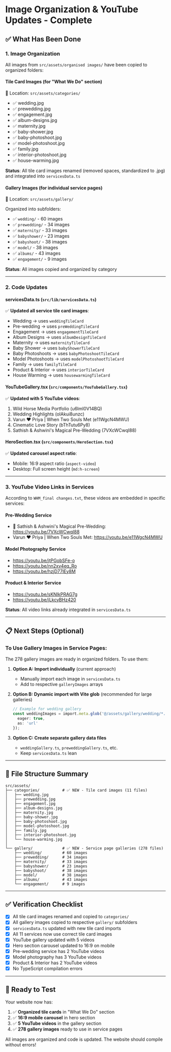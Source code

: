 # Image Organization & YouTube Updates - Complete

## ✅ What Has Been Done

### 1. **Image Organization**
All images from `src/assets/organised images/` have been copied to organized folders:

#### **Tile Card Images** (for "What We Do" section)
📁 Location: `src/assets/categories/`
- ✅ wedding.jpg
- ✅ prewedding.jpg
- ✅ engagement.jpg  
- ✅ album-designs.jpg
- ✅ maternity.jpg
- ✅ baby-shower.jpg
- ✅ baby-photoshoot.jpg
- ✅ model-photoshoot.jpg
- ✅ family.jpg
- ✅ interior-photoshoot.jpg
- ✅ house-warming.jpg

**Status**: All tile card images renamed (removed spaces, standardized to .jpg) and integrated into `servicesData.ts`

#### **Gallery Images** (for individual service pages)
📁 Location: `src/assets/gallery/`

Organized into subfolders:
- ✅ `wedding/` - 60 images
- ✅ `prewedding/` - 34 images
- ✅ `maternity/` - 33 images
- ✅ `babyshower/` - 23 images
- ✅ `babyshoot/` - 38 images
- ✅ `model/` - 38 images
- ✅ `albums/` - 43 images
- ✅ `engagement/` - 9 images

**Status**: All images copied and organized by category

---

### 2. **Code Updates**

#### **servicesData.ts** (`src/lib/servicesData.ts`)
✅ **Updated all service tile card images**:
- Wedding → uses `weddingTileCard`
- Pre-wedding → uses `preWeddingTileCard`
- Engagement → uses `engagementTileCard`
- Album Designs → uses `albumDesignTileCard`
- Maternity → uses `maternityTileCard`
- Baby Shower → uses `babyShowerTileCard`
- Baby Photoshoots → uses `babyPhotoshootTileCard`
- Model Photoshoots → uses `modelPhotoshootTileCard`
- Family → uses `familyTileCard`
- Product & Interior → uses `interiorTileCard`
- House Warming → uses `housewarmingTileCard`

#### **YouTubeGallery.tsx** (`src/components/YouTubeGallery.tsx`)
✅ **Updated with 5 YouTube videos**:
1. Wild Horse Media Portfolio (u6lmI0V14BQ)
2. Wedding Highlights (oIAkui8unzc)
3. Varun ❤️ Priya | When Two Souls Met (e11WgcN4MWU)
4. Cinematic Love Story (bThTutu6Py8)
5. Sathish & Ashwini's Magical Pre-Wedding (7VXcWCwqI88)

#### **HeroSection.tsx** (`src/components/HeroSection.tsx`)
✅ **Updated carousel aspect ratio**:
- Mobile: 16:9 aspect ratio (`aspect-video`)
- Desktop: Full screen height (`md:h-screen`)

---

### 3. **YouTube Video Links in Services**

According to `WHM_final changes.txt`, these videos are embedded in specific services:

#### **Pre-Wedding Service**
- 💍 Sathish & Ashwini's Magical Pre-Wedding: https://youtu.be/7VXcWCwqI88
- Varun ❤️ Priya | When Two Souls Met: https://youtu.be/e11WgcN4MWU

#### **Model Photography Service**
- https://youtu.be/jtPGobSFe-o
- https://youtu.be/nn2xv4eq_Ro
- https://youtu.be/hzjD77lEy8M

#### **Product & Interior Service**
- https://youtu.be/sKNIkPRAG7g
- https://youtu.be/jLkcyBHz420

**Status**: All video links already integrated in `servicesData.ts`

---

## 📋 Next Steps (Optional)

### To Use Gallery Images in Service Pages:

The 278 gallery images are ready in organized folders. To use them:

1. **Option A: Import individually** (current approach)
   - Manually import each image in `servicesData.ts`
   - Add to respective `galleryImages` arrays

2. **Option B: Dynamic import with Vite glob** (recommended for large galleries)
   ```typescript
   // Example for wedding gallery
   const weddingImages = import.meta.glob('@/assets/gallery/wedding/*.{jpg,JPG}', { 
     eager: true,
     as: 'url'
   });
   ```

3. **Option C: Create separate gallery data files**
   - `weddingGallery.ts`, `preweddingGallery.ts`, etc.
   - Keep `servicesData.ts` lean

---

## 🎯 File Structure Summary

```
src/assets/
├── categories/          # ✅ NEW - Tile card images (11 files)
│   ├── wedding.jpg
│   ├── prewedding.jpg
│   ├── engagement.jpg
│   ├── album-designs.jpg
│   ├── maternity.jpg
│   ├── baby-shower.jpg
│   ├── baby-photoshoot.jpg
│   ├── model-photoshoot.jpg
│   ├── family.jpg
│   ├── interior-photoshoot.jpg
│   └── house-warming.jpg
│
└── gallery/             # ✅ NEW - Service page galleries (278 files)
    ├── wedding/         # 60 images
    ├── prewedding/      # 34 images
    ├── maternity/       # 33 images
    ├── babyshower/      # 23 images
    ├── babyshoot/       # 38 images
    ├── model/           # 38 images
    ├── albums/          # 43 images
    └── engagement/      # 9 images
```

---

## ✅ Verification Checklist

- [x] All tile card images renamed and copied to `categories/`
- [x] All gallery images copied to respective `gallery/` subfolders
- [x] `servicesData.ts` updated with new tile card imports
- [x] All 11 services now use correct tile card images
- [x] YouTube gallery updated with 5 videos
- [x] Hero section carousel updated to 16:9 on mobile
- [x] Pre-wedding service has 2 YouTube videos
- [x] Model photography has 3 YouTube videos  
- [x] Product & Interior has 2 YouTube videos
- [x] No TypeScript compilation errors

---

## 🚀 Ready to Test

Your website now has:
1. ✅ **Organized tile cards** in "What We Do" section
2. ✅ **16:9 mobile carousel** in hero section
3. ✅ **5 YouTube videos** in the gallery section
4. ✅ **278 gallery images** ready to use in service pages

All images are organized and code is updated. The website should compile without errors!

